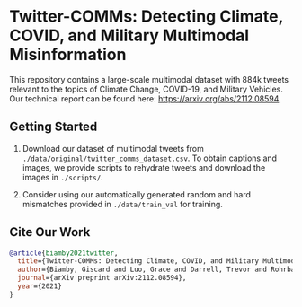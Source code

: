 # Twitter-COMMs: Detecting Climate, COVID, and Military Multimodal Misinformation

This repository contains a large-scale multimodal
dataset with 884k tweets relevant to the topics of Climate Change, COVID-19, and Military Vehicles. Our technical report can be found here: <https://arxiv.org/abs/2112.08594>

## Getting Started

1. Download our dataset of multimodal tweets from `./data/original/twitter_comms_dataset.csv`. To obtain captions and images, we provide scripts to rehydrate tweets and download the images in `./scripts/`.

<!-- Twitter restricts distribution of data pulled from their API, so we can only share the Tweet_id's.  -->
2. Consider using our automatically generated random and hard mismatches provided in `./data/train_val` for training.

## Cite Our Work

```bib
@article{biamby2021twitter,
  title={Twitter-COMMs: Detecting Climate, COVID, and Military Multimodal Misinformation},
  author={Biamby, Giscard and Luo, Grace and Darrell, Trevor and Rohrbach, Anna},
  journal={arXiv preprint arXiv:2112.08594},
  year={2021}
}
```
